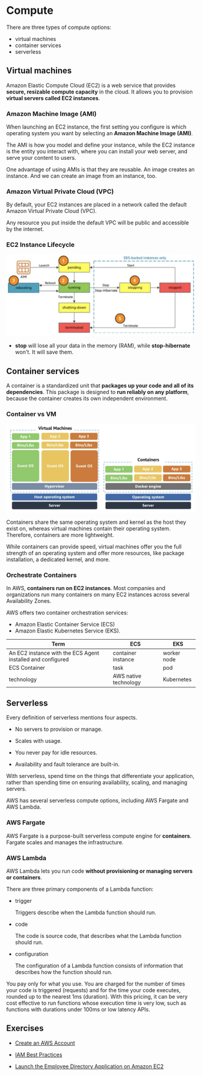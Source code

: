 # Compute

There are three types of compute options:

- virtual machines
- container services
- serverless

## Virtual machines

Amazon Elastic Compute Cloud (EC2) is a web service that provides **secure, resizable compute capacity** in the cloud. It allows you to provision **virtual servers called EC2 instances**.

### Amazon Machine Image (AMI)

When launching an EC2 instance, the first setting you configure is which operating system you want by selecting an **Amazon Machine Image (AMI)**.

The AMI is how you model and define your instance, while the EC2 instance is the entity you interact with, where you can install your web server, and serve your content to users.

One advantage of using AMIs is that they are reusable. An image creates an instance. And we can create an image from an instance, too.

### Amazon Virtual Private Cloud (VPC)

By default, your EC2 instances are placed in a network called the default Amazon Virtual Private Cloud (VPC).

Any resource you put inside the default VPC will be public and accessible by the internet.

### EC2 Instance Lifecycle

![ec2-lifecycle](./images/ec2-lifecycle.png)

- **stop** will lose all your data in the memory (RAM), while **stop-hibernate** won't. It will save them.

## Container services

A container is a standardized unit that **packages up your code and all of its dependencies**. This package is designed to **run reliably on any platform**, because the container creates its own independent environment.

### Container vs VM

![container-vs-vm](./images/container-vs-vm.png)

Containers share the same operating system and kernel as the host they exist on, whereas virtual machines contain their operating system. Therefore, containers are more lightweight.

While containers can provide speed, virtual machines offer you the full strength of an operating system and offer more resources, like package installation, a dedicated kernel, and more.

### Orchestrate Containers

In AWS, **containers run on EC2 instances**. Most companies and organizations run many containers on many EC2 instances across several Availability Zones.

AWS offers two container orchestration services:

- Amazon Elastic Container Service (ECS)
- Amazon Elastic Kubernetes Service (EKS).

| Term                                                        | ECS                   | EKS         |
| ----------------------------------------------------------- | --------------------- | ----------- |
| An EC2 instance with the ECS Agent installed and configured | container instance    | worker node |
| ECS Container                                               | task                  | pod         |
| technology                                                  | AWS native technology | Kubernetes  |

## Serverless

Every definition of serverless mentions four aspects.

- No servers to provision or manage.

- Scales with usage.

- You never pay for idle resources.

- Availability and fault tolerance are built-in.

With serverless, spend time on the things that differentiate your application, rather than spending time on ensuring availability, scaling, and managing servers.

AWS has several serverless compute options, including AWS Fargate and AWS Lambda.

### AWS Fargate

AWS Fargate is a purpose-built serverless compute engine for **containers**. Fargate scales and manages the infrastructure.

### AWS Lambda

AWS Lambda lets you run code **without provisioning or managing servers or containers**.

There are three primary components of a Lambda function:

- trigger

  Triggers describe when the Lambda function should run.

- code

  The code is source code, that describes what the Lambda function should run.

- configuration

  The configuration of a Lambda function consists of information that describes how the function should run.

You pay only for what you use. You are charged for the number of times your code is triggered (requests) and for the time your code executes, rounded up to the nearest 1ms (duration). With this pricing, it can be very cost effective to run functions whose execution time is very low, such as functions with durations under 100ms or low latency APIs.

## Exercises

- [Create an AWS Account](https://aws-tc-largeobjects.s3-us-west-2.amazonaws.com/DEV-AWS-MO-GCNv2/lab-1-account.html)

- [IAM Best Practices](https://aws-tc-largeobjects.s3-us-west-2.amazonaws.com/DEV-AWS-MO-GCNv2/lab-2-iam.html)

- [Launch the Employee Directory Application on Amazon EC2](https://aws-tc-largeobjects.s3-us-west-2.amazonaws.com/DEV-AWS-MO-GCNv2/lab-3-compute.html)
